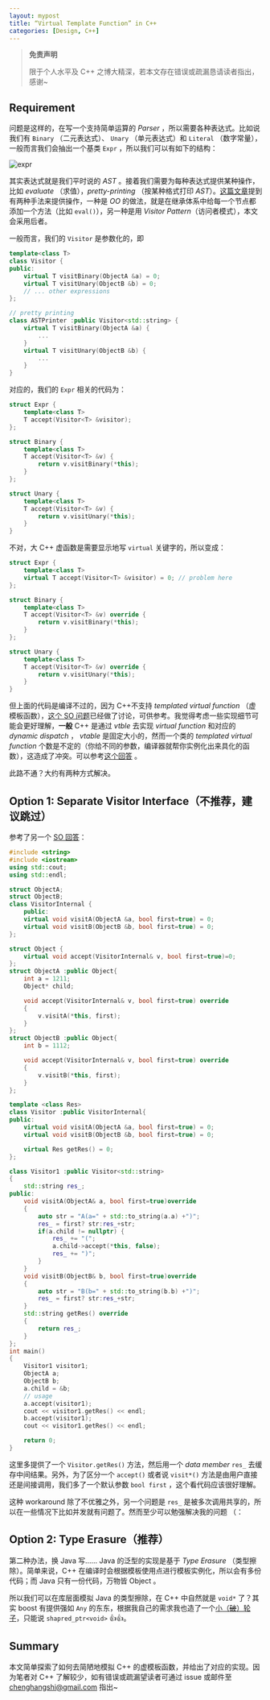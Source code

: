 ```yaml
---
layout: mypost
title: “Virtual Template Function” in C++
categories: [Design, C++]
---
```


> **免责声明**
>
> 限于个人水平及 C++ 之博大精深，若本文存在错误或疏漏恳请读者指出，感谢~

## Requirement

问题是这样的，在写一个支持简单运算的 *Parser* ，所以需要各种表达式。比如说我们有 `Binary` （二元表达式）、 `Unary` （单元表达式）和 `Literal` （数字常量），一般而言我们会抽出一个基类 `Expr` ，所以我们可以有如下的结构：

![expr](expr.jpg)

其实表达式就是我们平时说的 *AST* 。接着我们需要为每种表达式提供某种操作，比如 *evaluate* （求值），*pretty-printing* （按某种格式打印 *AST*）。[这篇文章]( https://enochii.github.io/posts/2020/11/22/Expression-Problem-&-Visitor-Pattern.html )提到有两种手法来提供操作，一种是 *OO* 的做法，就是在继承体系中给每一个节点都添加一个方法（比如 `eval()`），另一种是用 *Visitor Pattern*（访问者模式），本文会采用后者。

一般而言，我们的 `Visitor` 是参数化的，即

```c++
template<class T>
class Visitor {
public:
    virtual T visitBinary(ObjectA &a) = 0;
    virtual T visitUnary(ObjectB &b) = 0;
    // ... other expressions
};

// pretty printing
class ASTPrinter :public Visitor<std::string> {
    virtual T visitBinary(ObjectA &a) {
        ...
    }
    virtual T visitUnary(ObjectB &b) {
        ...
    }
}
```

对应的，我们的 `Expr` 相关的代码为：

```c++
struct Expr {
    template<class T>
    T accept(Visitor<T> &visitor);
};

struct Binary {
    template<class T>
    T accept(Visitor<T> &v) {
        return v.visitBinary(*this);
    }
};

struct Unary {
    template<class T>
    T accept(Visitor<T> &v) {
        return v.visitUnary(*this);
    }
}
```

不对，大 C++ 虚函数是需要显示地写 `virtual` 关键字的，所以变成：

```c++
struct Expr {
    template<class T>
    virtual T accept(Visitor<T> &visitor) = 0; // problem here
};

struct Binary {
    template<class T>
    T accept(Visitor<T> &v) override {
        return v.visitBinary(*this);
    }
};

struct Unary {
    template<class T>
    T accept(Visitor<T> &v) override {
        return v.visitUnary(*this);
    }
}
```

但上面的代码是编译不过的，因为 C++不支持 *templated virtual function* （虚模板函数），[这个 SO 问题]( https://stackoverflow.com/questions/2354210/can-a-class-member-function-template-be-virtual )已经做了讨论，可供参考。我觉得考虑一些实现细节可能会更好理解，**一般** C++ 是通过 *vtble* 去实现 *virtual function* 和对应的 *dynamic dispatch* ， *vtable* 是固定大小的，然而一个类的 *templated virtual function* 个数是不定的（你给不同的参数，编译器就帮你实例化出来具化的函数），这造成了冲突。可以参考[这个回答](https://stackoverflow.com/a/27709454/10701129) 。

此路不通？大约有两种方式解决。

## Option 1: Separate Visitor Interface（不推荐，建议跳过）

参考了另一个 [SO 回答](https://stackoverflow.com/questions/2939860/need-a-virtual-template-member-workaround )：

```c++
#include <string>
#include <iostream>
using std::cout;
using std::endl;

struct ObjectA;
struct ObjectB;
class VisitorInternal {
    public:
    virtual void visitA(ObjectA &a, bool first=true) = 0;
    virtual void visitB(ObjectB &b, bool first=true) = 0;
};

struct Object {
    virtual void accept(VisitorInternal& v, bool first=true)=0;
};
struct ObjectA :public Object{
    int a = 1211;
    Object* child;

    void accept(VisitorInternal& v, bool first=true) override
    {
        v.visitA(*this, first);
    }
};
struct ObjectB :public Object{
    int b = 1112;

    void accept(VisitorInternal& v, bool first=true) override
    {
        v.visitB(*this, first);
    }
};

template <class Res>
class Visitor :public VisitorInternal{
public:
    virtual void visitA(ObjectA &a, bool first=true) = 0;
    virtual void visitB(ObjectB &b, bool first=true) = 0;

    virtual Res getRes() = 0;
};

class Visitor1 :public Visitor<std::string>
{
    std::string res_;
public:
    void visitA(ObjectA& a, bool first=true)override
    {
        auto str = "A(a=" + std::to_string(a.a) +")";
        res_ = first? str:res_+str;
        if(a.child != nullptr) {
            res_ += "(";
            a.child->accept(*this, false);
            res_ += ")";
        }
    }
    void visitB(ObjectB& b, bool first=true)override
    {
        auto str = "B(b=" + std::to_string(b.b) +")";
        res_ = first? str:res_+str;
    }
    std::string getRes() override 
    {
        return res_;
    }
};
int main()
{
    Visitor1 visitor1;
    ObjectA a;
    ObjectB b;
    a.child = &b;
	// usage
    a.accept(visitor1);
    cout << visitor1.getRes() << endl;    
    b.accept(visitor1);
    cout << visitor1.getRes() << endl;

    return 0;
}
```

这里多提供了一个 `Visitor.getRes()` 方法，然后用一个 *data member* `res_` 去缓存中间结果。另外，为了区分一个 `accept()` 或者说 `visit*()` 方法是由用户直接还是间接调用，我们多了一个默认参数 `bool first` ，这个看代码应该很好理解。

这种 workaround 除了不优雅之外，另一个问题是 `res_` 是被多次调用共享的，所以在一些情况下比如并发就有问题了。然而至少可以勉强解决我的问题 （：

## Option 2: Type Erasure（推荐）

第二种办法，换 Java 写...... Java 的泛型的实现是基于 *Type Erasure* （类型擦除）。简单来说，C++ 在编译时会根据模板使用点进行模板实例化，所以会有多份代码；而 Java 只有一份代码，万物皆  Object 。

所以我们可以在库层面模拟 Java 的类型擦除，在 C++ 中自然就是 `void*` 了？其实 boost 有提供强如 `Any` 的东东，根据我自己的需求我也造了一个[小（~~破~~）轮子]( https://github.com/enochii/Tiny-Pratt-Parser/blob/main/any.h)，只能说 `shapred_ptr<void>` 👍👍。

## Summary

本文简单探索了如何去简陋地模拟 C++ 的虚模板函数，并给出了对应的实现。因为笔者对 C++ 了解较少，如有错误或疏漏望读者可通过 issue 或邮件至 chenghangshi@gmail.com 指出~